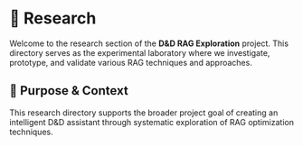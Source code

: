 # 🔬 Research

Welcome to the research section of the **D&D RAG Exploration** project.
This directory serves as the experimental laboratory where we investigate, prototype, and validate various RAG techniques and approaches.

## 🎯 Purpose & Context

This research directory supports the broader project goal of creating an intelligent D&D assistant through systematic exploration of RAG optimization techniques.
